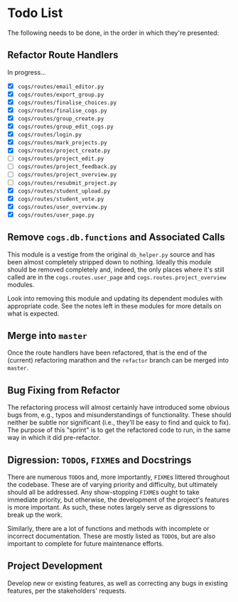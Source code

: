 # Todo List

The following needs to be done, in the order in which they're presented:

## Refactor Route Handlers

In progress...

* [X] `cogs/routes/email_editor.py`
* [X] `cogs/routes/export_group.py`
* [X] `cogs/routes/finalise_choices.py`
* [X] `cogs/routes/finalise_cogs.py`
* [X] `cogs/routes/group_create.py`
* [X] `cogs/routes/group_edit_cogs.py`
* [X] `cogs/routes/login.py`
* [X] `cogs/routes/mark_projects.py`
* [X] `cogs/routes/project_create.py`
* [ ] `cogs/routes/project_edit.py`
* [ ] `cogs/routes/project_feedback.py`
* [ ] `cogs/routes/project_overview.py`
* [ ] `cogs/routes/resubmit_project.py`
* [X] `cogs/routes/student_upload.py`
* [X] `cogs/routes/student_vote.py`
* [X] `cogs/routes/user_overview.py`
* [X] `cogs/routes/user_page.py`

## Remove `cogs.db.functions` and Associated Calls

This module is a vestige from the original `db_helper.py` source and has
been almost completely stripped down to nothing. Ideally this module
should be removed completely and, indeed, the only places where it's
still called are in the `cogs.routes.user_page` and
`cogs.routes.project_overview` modules.

Look into removing this module and updating its dependent modules with
appropriate code. See the notes left in these modules for more details
on what is expected.

## Merge into `master`

Once the route handlers have been refactored, that is the end of the
(current) refactoring marathon and the `refactor` branch can be merged
into `master`.

## Bug Fixing from Refactor

The refactoring process will almost certainly have introduced some
obvious bugs from, e.g., typos and misunderstandings of functionality.
These should neither be subtle nor significant (i.e., they'll be easy to
find and quick to fix). The purpose of this "sprint" is to get the
refactored code to run, in the same way in which it did pre-refactor.

## Digression: `TODO`s, `FIXME`s and Docstrings

There are numerous `TODO`s and, more importantly, `FIXME`s littered
throughout the codebase. These are of varying priority and difficulty,
but ultimately should all be addressed. Any show-stopping `FIXME`s ought
to take immediate priority, but otherwise, the development of the
project's features is more important. As such, these notes largely serve
as digressions to break up the work.

Similarly, there are a lot of functions and methods with incomplete or
incorrect documentation. These are mostly listed as `TODO`s, but are
also important to complete for future maintenance efforts.

## Project Development

Develop new or existing features, as well as correcting any bugs in
existing features, per the stakeholders' requests.
